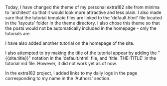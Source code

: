 Today, I have changed the theme of my personal extra182 site from minima to 'architect' so that it would look more attractive and less plain. I also made sure that the tutorial template files are linked to the 'default.html' file located in the 'layouts' folder in the theme directory. I also chose this theme so that the posts would not be automatically included in the homepage - only the tutorials are.

I have also added another tutorial on the homepage of the site.

I also attempted to try making the title of the tutorial appear by adding the "{{site.title}}" notation in the 'default.html' file, and 'title: THE-TITLE' in the tutorial md file. However, it did not work yet as of now.

In the extra182 project, I added links to my daily logs in the page corresponding to my name in the 'Authors' section.

